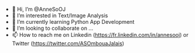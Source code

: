 - 👋 Hi, I’m @AnneSoOJ
- 👀 I’m interested in Text/Image Analysis
- 🌱 I’m currently learning Python App Development
- 💞️ I’m looking to collaborate on ...
- 📫 How to reach me on Linkedin (https://fr.linkedin.com/in/annesooj) or Twitter (https://twitter.com/ASOmbouaJalais)

<!---
AnneSoOJ/AnneSoOJ is a ✨ special ✨ repository because its `README.md` (this file) appears on your GitHub profile.
You can click the Preview link to take a look at your changes.
--->
